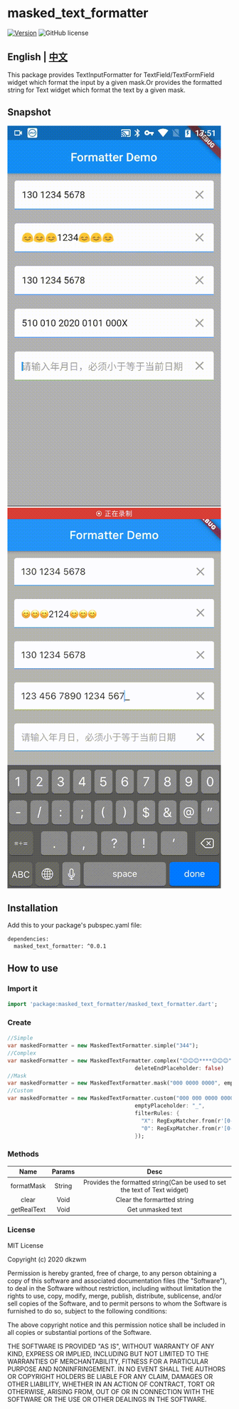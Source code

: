 # masked_text_formatter
[![Version](https://img.shields.io/pub/v/masked_text_formatter.svg)](https://pub.dartlang.org/packages/masked_text_formatter)
![GitHub license](https://img.shields.io/badge/license-MIT-blue.svg?style=flat)

## English | [中文](README.md)

This package provides TextInputFormatter for TextField/TextFormField widget which format the input
by a given mask.Or provides the formatted string for Text widget which format the text by a given mask.

## Snapshot

![](snapshot/android.gif)
![](snapshot/ios.gif)

## Installation
Add this to your package's pubspec.yaml file:
```
dependencies:
  masked_text_formatter: ^0.0.1
```
## How to use
### Import it
```dart
import 'package:masked_text_formatter/masked_text_formatter.dart';
```
### Create
```dart
//Simple
var maskedFormatter = new MaskedTextFormatter.simple("344");
//Complex
var maskedFormatter = new MaskedTextFormatter.complex("😊😊😊****😊😊😊", mark: "*",
                                        deleteEndPlaceholder: false)
//Mask
var maskedFormatter = new MaskedTextFormatter.mask("000 0000 0000", emptyPlaceholder: "_");
//Custom
var maskedFormatter = new MaskedTextFormatter.custom("000 000 0000 0000 000X",
                                        emptyPlaceholder: "_",
                                        filterRules: {
                                          "X": RegExpMatcher.from(r'[0-9Xx]'),
                                          "0": RegExpMatcher.from(r'[0-9]')
                                        });
```
### Methods
|Name|Params|Desc|
|:---:|:---:|:---:|
|formatMask|String|Provides the formatted string(Can be used to set the text of Text widget)|
|clear|Void|Clear the formartted string|
|getRealText|Void|Get unmasked text|

### License
MIT License

Copyright (c) 2020 dkzwm

Permission is hereby granted, free of charge, to any person obtaining a copy
of this software and associated documentation files (the "Software"), to deal
in the Software without restriction, including without limitation the rights
to use, copy, modify, merge, publish, distribute, sublicense, and/or sell
copies of the Software, and to permit persons to whom the Software is
furnished to do so, subject to the following conditions:

The above copyright notice and this permission notice shall be included in all
copies or substantial portions of the Software.

THE SOFTWARE IS PROVIDED "AS IS", WITHOUT WARRANTY OF ANY KIND, EXPRESS OR
IMPLIED, INCLUDING BUT NOT LIMITED TO THE WARRANTIES OF MERCHANTABILITY,
FITNESS FOR A PARTICULAR PURPOSE AND NONINFRINGEMENT. IN NO EVENT SHALL THE
AUTHORS OR COPYRIGHT HOLDERS BE LIABLE FOR ANY CLAIM, DAMAGES OR OTHER
LIABILITY, WHETHER IN AN ACTION OF CONTRACT, TORT OR OTHERWISE, ARISING FROM,
OUT OF OR IN CONNECTION WITH THE SOFTWARE OR THE USE OR OTHER DEALINGS IN THE
SOFTWARE.